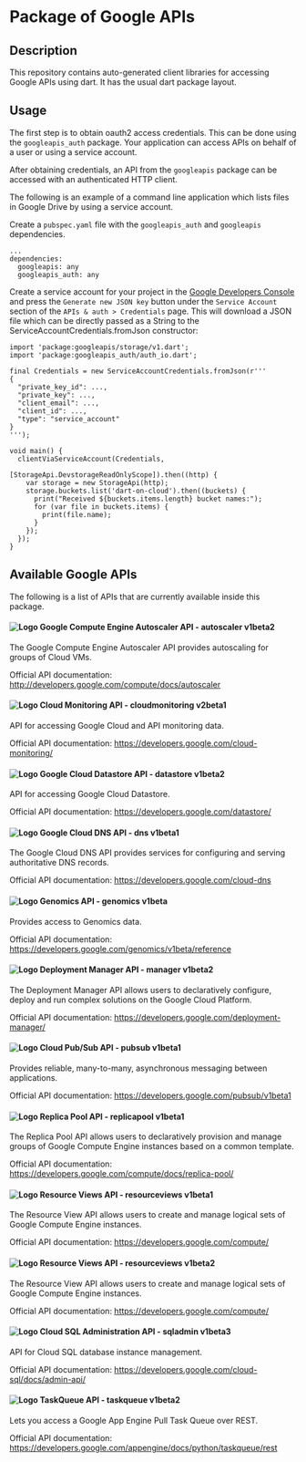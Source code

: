 # Package of Google APIs

## Description

This repository contains auto-generated client libraries for accessing 
Google APIs using dart. It has the usual dart package layout.

## Usage

The first step is to obtain oauth2 access credentials. This can be done using
the `googleapis_auth` package. Your application can access APIs on behalf of a
user or using a service account.

After obtaining credentials, an API from the `googleapis` package can be
accessed with an authenticated HTTP client.

The following is an example of a command line application which lists files
in Google Drive by using a service account. 

Create a `pubspec.yaml` file with the `googleapis_auth` and `googleapis`
dependencies.

    ...
    dependencies:
      googleapis: any
      googleapis_auth: any

Create a service account for your project in the [Google Developers Console](https://console.developers.google.com) and
press the `Generate new JSON key` button under the `Service Account` section of the `APIs & auth > Credentials` page.
This will download a JSON file which can be directly passed as a String to the ServiceAccountCredentials.fromJson
constructor:

    import 'package:googleapis/storage/v1.dart';
    import 'package:googleapis_auth/auth_io.dart';

    final Credentials = new ServiceAccountCredentials.fromJson(r'''
    {
      "private_key_id": ...,
      "private_key": ...,
      "client_email": ...,
      "client_id": ...,
      "type": "service_account"
    }
    ''');

    void main() {
      clientViaServiceAccount(Credentials,
                              [StorageApi.DevstorageReadOnlyScope]).then((http) {
        var storage = new StorageApi(http);
        storage.buckets.list('dart-on-cloud').then((buckets) {
          print("Received ${buckets.items.length} bucket names:");
          for (var file in buckets.items) {
            print(file.name);
          }
        });
      });
    }

## Available Google APIs

The following is a list of APIs that are currently available inside this
package.

#### ![Logo](http://www.google.com/images/icons/product/search-16.gif) Google Compute Engine Autoscaler API - autoscaler v1beta2

The Google Compute Engine Autoscaler API provides autoscaling for groups of Cloud VMs.

Official API documentation: http://developers.google.com/compute/docs/autoscaler

#### ![Logo](http://www.google.com/images/icons/product/search-16.gif) Cloud Monitoring API - cloudmonitoring v2beta1

API for accessing Google Cloud and API monitoring data.

Official API documentation: https://developers.google.com/cloud-monitoring/

#### ![Logo](http://www.google.com/images/icons/product/search-16.gif) Google Cloud Datastore API - datastore v1beta2

API for accessing Google Cloud Datastore.

Official API documentation: https://developers.google.com/datastore/

#### ![Logo](http://www.google.com/images/icons/product/search-16.gif) Google Cloud DNS API - dns v1beta1

The Google Cloud DNS API provides services for configuring and serving authoritative DNS records.

Official API documentation: https://developers.google.com/cloud-dns

#### ![Logo](http://www.google.com/images/icons/product/search-16.gif) Genomics API - genomics v1beta

Provides access to Genomics data.

Official API documentation: https://developers.google.com/genomics/v1beta/reference

#### ![Logo](http://www.google.com/images/icons/product/search-16.gif) Deployment Manager API - manager v1beta2

The Deployment Manager API allows users to declaratively configure, deploy and run complex solutions on the Google Cloud Platform.

Official API documentation: https://developers.google.com/deployment-manager/

#### ![Logo](https://www.google.com/images/icons/product/search-16.gif) Cloud Pub/Sub API - pubsub v1beta1

Provides reliable, many-to-many, asynchronous messaging between applications.

Official API documentation: https://developers.google.com/pubsub/v1beta1

#### ![Logo](http://www.google.com/images/icons/product/search-16.gif) Replica Pool API - replicapool v1beta1

The Replica Pool API allows users to declaratively provision and manage groups of Google Compute Engine instances based on a common template.

Official API documentation: https://developers.google.com/compute/docs/replica-pool/

#### ![Logo](http://www.google.com/images/icons/product/search-16.gif) Resource Views API - resourceviews v1beta1

The Resource View API allows users to create and manage logical sets of Google Compute Engine instances.

Official API documentation: https://developers.google.com/compute/

#### ![Logo](http://www.google.com/images/icons/product/search-16.gif) Resource Views API - resourceviews v1beta2

The Resource View API allows users to create and manage logical sets of Google Compute Engine instances.

Official API documentation: https://developers.google.com/compute/

#### ![Logo](http://www.google.com/images/icons/product/search-16.gif) Cloud SQL Administration API - sqladmin v1beta3

API for Cloud SQL database instance management.

Official API documentation: https://developers.google.com/cloud-sql/docs/admin-api/

#### ![Logo](http://www.google.com/images/icons/product/app_engine-16.png) TaskQueue API - taskqueue v1beta2

Lets you access a Google App Engine Pull Task Queue over REST.

Official API documentation: https://developers.google.com/appengine/docs/python/taskqueue/rest

